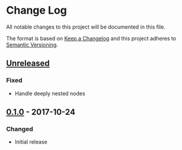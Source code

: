 # Change Log
All notable changes to this project will be documented in this file.

The format is based on [Keep a Changelog](http://keepachangelog.com/)
and this project adheres to [Semantic Versioning](http://semver.org/).

## [Unreleased][]
### Fixed
- Handle deeply nested nodes

## [0.1.0][] - 2017-10-24
### Changed
- Initial release


[Unreleased]: https://github.com/madou/react-connect-the-dots/compare/v0.1.0...HEAD
[0.1.0]: https://github.com/madou/react-connect-the-dots/tree/v0.1.0
